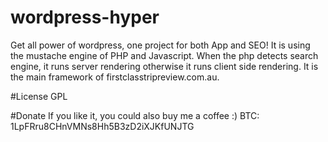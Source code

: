 # wordpress-hyper
Get all power of wordpress, one project for both App and SEO! It is using the mustache engine of PHP and Javascript. When the php detects search engine, it runs server rendering otherwise it runs client side rendering. It is the main framework of firstclasstripreview.com.au.

#License
GPL

#Donate
If you like it, you could also buy me a coffee :)
BTC: 1LpFRru8CHnVMNs8Hh5B3zD2iXJKfUNJTG
